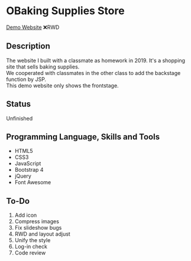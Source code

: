 # OBaking Supplies Store
[Demo Website](https://kagari0803.github.io/baking-supplies-store-website/)
❌RWD

## Description
The website I built with a classmate as homework in 2019. It's a shopping site that sells baking supplies.  
We cooperated with classmates in the other class to add the backstage function by JSP.  
This demo website only shows the frontstage.  

## Status
Unfinished

## Programming Language, Skills and Tools
* HTML5
* CSS3
* JavaScript
* Bootstrap 4
* jQuery
* Font Awesome

## To-Do
1. Add icon
2. Compress images
3. Fix slideshow bugs
4. RWD and layout adjust
5. Unify the style
6. Log-in check
7. Code review
